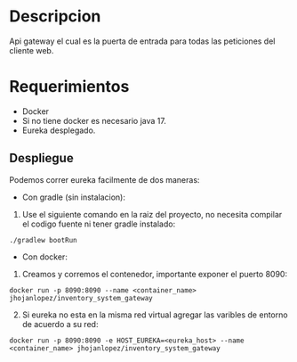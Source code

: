 # Descripcion
Api gateway el cual es la puerta de entrada para todas las peticiones del cliente web.

# Requerimientos
- Docker
- Si no tiene docker es necesario java 17.
- Eureka desplegado.

## Despliegue
Podemos correr eureka facilmente de dos maneras:

- Con gradle (sin instalacion):
1. Use el siguiente comando en la raiz del proyecto, no necesita compilar el codigo fuente ni tener gradle instalado:
```shell
./gradlew bootRun
```

- Con docker:

1. Creamos y corremos el contenedor, importante exponer el puerto 8090:
```shell
docker run -p 8090:8090 --name <container_name> jhojanlopez/inventory_system_gateway
```

2. Si eureka no esta en la misma red virtual agregar las varibles de entorno de acuerdo a su red:
```shell
docker run -p 8090:8090 -e HOST_EUREKA=<eureka_host> --name <container_name> jhojanlopez/inventory_system_gateway
```



